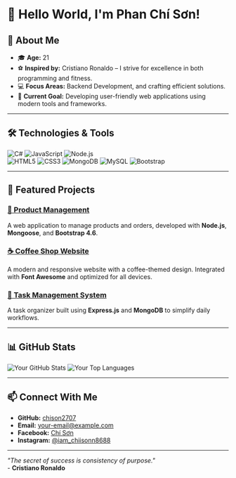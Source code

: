 # 👋 Hello World, I'm **Phan Chí Sơn**! 

## 🌟 About Me
- 🎓 **Age:** 21  
- ⚽ **Inspired by:** Cristiano Ronaldo – I strive for excellence in both programming and fitness.  
- 💻 **Focus Areas:** Backend Development, and crafting efficient solutions.  
- 🔭 **Current Goal:** Developing user-friendly web applications using modern tools and frameworks.

---

## 🛠️ Technologies & Tools
![C#](https://img.shields.io/badge/-C%23-239120?logo=csharp&logoColor=white&style=flat-square)
![JavaScript](https://img.shields.io/badge/-JavaScript-F7DF1E?logo=javascript&logoColor=black&style=flat-square)
![Node.js](https://img.shields.io/badge/-Node.js-339933?logo=node.js&logoColor=white&style=flat-square)  
![HTML5](https://img.shields.io/badge/-HTML5-E34F26?logo=html5&logoColor=white&style=flat-square)
![CSS3](https://img.shields.io/badge/-CSS3-1572B6?logo=css3&logoColor=white&style=flat-square)
![MongoDB](https://img.shields.io/badge/-MongoDB-47A248?logo=mongodb&logoColor=white&style=flat-square)
![MySQL](https://img.shields.io/badge/-MySQL-4479A1?logo=mysql&logoColor=white&style=flat-square)
![Bootstrap](https://img.shields.io/badge/-Bootstrap-7952B3?logo=bootstrap&logoColor=white&style=flat-square)

---

## 🚀 Featured Projects
### [💼 Product Management](https://github.com/chison2707/product-management)
A web application to manage products and orders, developed with **Node.js**, **Mongoose**, and **Bootstrap 4.6**.

### [☕ Coffee Shop Website](https://github.com/chison2707/coffeeShop)
A modern and responsive website with a coffee-themed design. Integrated with **Font Awesome** and optimized for all devices.

### [📝 Task Management System](https://github.com/chison2707/task-management)
A task organizer built using **Express.js** and **MongoDB** to simplify daily workflows.

---

## 📊 GitHub Stats
![Your GitHub Stats](https://github-readme-stats.vercel.app/api?username=chison2707&show_icons=true&theme=default)
![Your Top Languages](https://github-readme-stats.vercel.app/api/top-langs/?username=chison2707&layout=compact&theme=default)

---

## 📫 Connect With Me
- **GitHub:** [chison2707](https://github.com/chison2707)  
- **Email:** [your-email@example.com](mailto:chiphansonzz17@gmail.com)    
- **Facebook:** [Chí Sơn](https://facebook.com/ChiSon8386)  
- **Instagram:** [@iam_chiisonn8688](https://instagram.com/iam_chiisonn8688)  

---

*"The secret of success is consistency of purpose."*  
\- **Cristiano Ronaldo**
